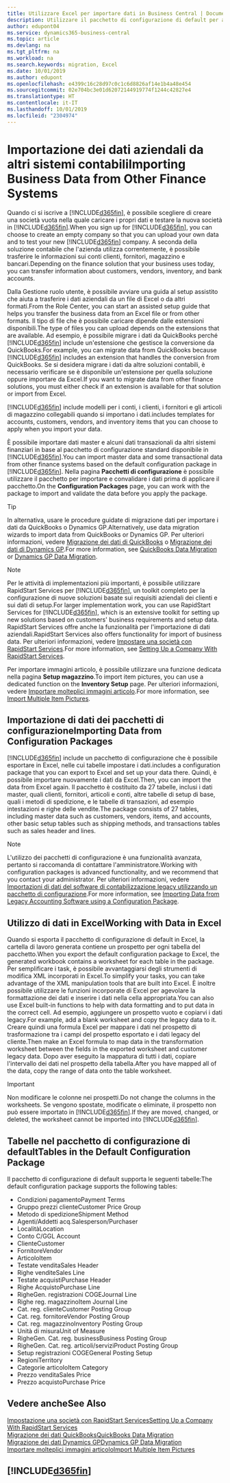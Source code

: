```yaml
---
title: Utilizzare Excel per importare dati in Business Central | Documenti Microsoft
description: Utilizzare il pacchetto di configurazione di default per aggiungere i dati del cliente in Excel e importare nuovamente i dati in Business Central.
author: edupont04
ms.service: dynamics365-business-central
ms.topic: article
ms.devlang: na
ms.tgt_pltfrm: na
ms.workload: na
ms.search.keywords: migration, Excel
ms.date: 10/01/2019
ms.author: edupont
ms.openlocfilehash: e4399c16c28d97c0c1c6d8826af14e1b4a48e454
ms.sourcegitcommit: 02e704bc3e01d62072144919774f1244c42827e4
ms.translationtype: HT
ms.contentlocale: it-IT
ms.lasthandoff: 10/01/2019
ms.locfileid: "2304974"
---
```

# <a name="importing-business-data-from-other-finance-systems"></a><span data-ttu-id="c89f9-103">Importazione dei dati aziendali da altri sistemi contabili</span><span class="sxs-lookup"><span data-stu-id="c89f9-103">Importing Business Data from Other Finance Systems</span></span>
<span data-ttu-id="c89f9-104">Quando ci si iscrive a [!INCLUDE[d365fin](includes/d365fin_md.md)], è possibile scegliere di creare una società vuota nella quale caricare i propri dati e testare la nuova società in [!INCLUDE[d365fin](includes/d365fin_md.md)].</span><span class="sxs-lookup"><span data-stu-id="c89f9-104">When you sign up for [!INCLUDE[d365fin](includes/d365fin_md.md)], you can choose to create an empty company so that you can upload your own data and to test your new [!INCLUDE[d365fin](includes/d365fin_md.md)] company.</span></span> <span data-ttu-id="c89f9-105">A seconda della soluzione contabile che l'azienda utilizza correntemente, è possibile trasferire le informazioni sui conti clienti, fornitori, magazzino e bancari.</span><span class="sxs-lookup"><span data-stu-id="c89f9-105">Depending on the finance solution that your business uses today, you can transfer information about customers, vendors, inventory, and bank accounts.</span></span>  

<span data-ttu-id="c89f9-106">Dalla Gestione ruolo utente, è possibile avviare una guida al setup assistito che aiuta a trasferire i dati aziendali da un file di Excel o da altri formati.</span><span class="sxs-lookup"><span data-stu-id="c89f9-106">From the Role Center, you can start an assisted setup guide that helps you transfer the business data from an Excel file or from other formats.</span></span> <span data-ttu-id="c89f9-107">Il tipo di file che è possibile caricare dipende dalle estensioni disponibili.</span><span class="sxs-lookup"><span data-stu-id="c89f9-107">The type of files you can upload depends on the extensions that are available.</span></span> <span data-ttu-id="c89f9-108">Ad esempio, è possibile migrare i dati da QuickBooks perché [!INCLUDE[d365fin](includes/d365fin_md.md)] include un'estensione che gestisce la conversione da QuickBooks.</span><span class="sxs-lookup"><span data-stu-id="c89f9-108">For example, you can migrate data from QuickBooks because [!INCLUDE[d365fin](includes/d365fin_md.md)] includes an extension that handles the conversion from QuickBooks.</span></span> <span data-ttu-id="c89f9-109">Se si desidera migrare i dati da altre soluzioni contabili, è necessario verificare se è disponibile un'estensione per quella soluzione oppure importare da Excel.</span><span class="sxs-lookup"><span data-stu-id="c89f9-109">If you want to migrate data from other finance solutions, you must either check if an extension is available for that solution or import from Excel.</span></span>  

[!INCLUDE[d365fin](includes/d365fin_md.md)] <span data-ttu-id="c89f9-110">include modelli per i conti, i clienti, i fornitori e gli articoli di magazzino collegabili quando si importano i dati.</span><span class="sxs-lookup"><span data-stu-id="c89f9-110">includes templates for accounts, customers, vendors, and inventory items that you can choose to apply when you import your data.</span></span>

<span data-ttu-id="c89f9-111">È possibile importare dati master e alcuni dati transazionali da altri sistemi finanziari in base al pacchetto di configurazione standard disponibile in [!INCLUDE[d365fin](includes/d365fin_md.md)].</span><span class="sxs-lookup"><span data-stu-id="c89f9-111">You can import master data and some transactional data from other finance systems based on the default configuration package in [!INCLUDE[d365fin](includes/d365fin_md.md)].</span></span> <span data-ttu-id="c89f9-112">Nella pagina **Pacchetti di configurazione** è possibile utilizzare il pacchetto per importare e convalidare i dati prima di applicare il pacchetto.</span><span class="sxs-lookup"><span data-stu-id="c89f9-112">On the **Configuration Packages** page, you can work with the package to import and validate the data before you apply the package.</span></span>  

> [!TIP]  
> <span data-ttu-id="c89f9-113">In alternativa, usare le procedure guidate di migrazione dati per importare i dati da QuickBooks o Dynamics GP.</span><span class="sxs-lookup"><span data-stu-id="c89f9-113">Alternatively, use data migration wizards to import data from QuickBooks or Dynamics GP.</span></span> <span data-ttu-id="c89f9-114">Per ulteriori informazioni, vedere [Migrazione dei dati di QuickBooks](ui-extensions-quickbooks-data-migration.md) o [Migrazione dei dati di Dynamics GP](ui-extensions-dynamicsgp-data-migration.md).</span><span class="sxs-lookup"><span data-stu-id="c89f9-114">For more information, see [QuickBooks Data Migration](ui-extensions-quickbooks-data-migration.md) or [Dynamics GP Data Migration](ui-extensions-dynamicsgp-data-migration.md).</span></span>

> [!NOTE]  
> <span data-ttu-id="c89f9-115">Per le attività di implementazioni più importanti, è possibile utilizzare RapidStart Services per [!INCLUDE[d365fin](includes/d365fin_md.md)], un toolkit completo per la configurazione di nuove soluzioni basate sui requisiti aziendali dei clienti e sui dati di setup.</span><span class="sxs-lookup"><span data-stu-id="c89f9-115">For larger implementation work, you can use RapidStart Services for [!INCLUDE[d365fin](includes/d365fin_md.md)], which is an extensive toolkit for setting up new solutions based on customers' business requirements and setup data.</span></span> <span data-ttu-id="c89f9-116">RapidStart Services offre anche la funzionalità per l'importazione di dati aziendali.</span><span class="sxs-lookup"><span data-stu-id="c89f9-116">RapidStart Services also offers functionality for import of business data.</span></span> <span data-ttu-id="c89f9-117">Per ulteriori informazioni, vedere [Impostare una società con RapidStart Services](admin-set-up-a-company-with-rapidstart.md).</span><span class="sxs-lookup"><span data-stu-id="c89f9-117">For more information, see [Setting Up a Company With RapidStart Services](admin-set-up-a-company-with-rapidstart.md).</span></span>

<span data-ttu-id="c89f9-118">Per importare immagini articolo, è possibile utilizzare una funzione dedicata nella pagina **Setup magazzino**.</span><span class="sxs-lookup"><span data-stu-id="c89f9-118">To import item pictures, you can use a dedicated function on the **Inventory Setup** page.</span></span> <span data-ttu-id="c89f9-119">Per ulteriori informazioni, vedere [Importare molteplici immagini articolo](inventory-how-import-item-pictures.md).</span><span class="sxs-lookup"><span data-stu-id="c89f9-119">For more information, see [Import Multiple Item Pictures](inventory-how-import-item-pictures.md).</span></span>

## <a name="importing-data-from-configuration-packages"></a><span data-ttu-id="c89f9-120">Importazione di dati dei pacchetti di configurazione</span><span class="sxs-lookup"><span data-stu-id="c89f9-120">Importing Data from Configuration Packages</span></span>
[!INCLUDE[d365fin](includes/d365fin_md.md)] <span data-ttu-id="c89f9-121">include un pacchetto di configurazione che è possibile esportare in Excel, nelle cui tabelle impostare i dati.</span><span class="sxs-lookup"><span data-stu-id="c89f9-121">includes a configuration package that you can export to Excel and set up your data there.</span></span> <span data-ttu-id="c89f9-122">Quindi, è possibile importare nuovamente i dati da Excel.</span><span class="sxs-lookup"><span data-stu-id="c89f9-122">Then, you can import the data from Excel again.</span></span> <span data-ttu-id="c89f9-123">Il pacchetto è costituito da 27 tabelle, inclusi i dati master, quali clienti, fornitori, articoli e conti, altre tabelle di setup di base, quali i metodi di spedizione, e le tabelle di transazioni, ad esempio intestazioni e righe delle vendite.</span><span class="sxs-lookup"><span data-stu-id="c89f9-123">The package consists of 27 tables, including master data such as customers, vendors, items, and accounts, other basic setup tables such as shipping methods, and transactions tables such as sales header and lines.</span></span>  

> [!NOTE]  
>   <span data-ttu-id="c89f9-124">L'utilizzo dei pacchetti di configurazione è una funzionalità avanzata, pertanto si raccomanda di contattare l'amministratore.</span><span class="sxs-lookup"><span data-stu-id="c89f9-124">Working with configuration packages is advanced functionality, and we recommend that you contact your administrator.</span></span> <span data-ttu-id="c89f9-125">Per ulteriori informazioni, vedere [Importazioni di dati del software di contabilizzazione legacy utilizzando un pacchetto di configurazione](across-import-data-configuration-packages.md).</span><span class="sxs-lookup"><span data-stu-id="c89f9-125">For more information, see [Importing Data from Legacy Accounting Software using a Configuration Package](across-import-data-configuration-packages.md).</span></span>

## <a name="working-with-data-in-excel"></a><span data-ttu-id="c89f9-126">Utilizzo di dati in Excel</span><span class="sxs-lookup"><span data-stu-id="c89f9-126">Working with Data in Excel</span></span>
<span data-ttu-id="c89f9-127">Quando si esporta il pacchetto di configurazione di default in Excel, la cartella di lavoro generata contiene un prospetto per ogni tabella del pacchetto.</span><span class="sxs-lookup"><span data-stu-id="c89f9-127">When you export the default configuration package to Excel, the generated workbook contains a worksheet for each table in the package.</span></span> <span data-ttu-id="c89f9-128">Per semplificare i task, è possibile avvantaggiarsi degli strumenti di modifica XML incorporati in Excel.</span><span class="sxs-lookup"><span data-stu-id="c89f9-128">To simplify your tasks, you can take advantage of the XML manipulation tools that are built into Excel.</span></span> <span data-ttu-id="c89f9-129">È inoltre possibile utilizzare le funzioni incorporate di Excel per agevolare la formattazione dei dati e inserire i dati nella cella appropriata.</span><span class="sxs-lookup"><span data-stu-id="c89f9-129">You can also use Excel built-in functions to help with data formatting and to put data in the correct cell.</span></span> <span data-ttu-id="c89f9-130">Ad esempio, aggiungere un prospetto vuoto e copiarvi i dati legacy.</span><span class="sxs-lookup"><span data-stu-id="c89f9-130">For example, add a blank worksheet and copy the legacy data to it.</span></span> <span data-ttu-id="c89f9-131">Creare quindi una formula Excel per mappare i dati nel prospetto di trasformazione tra i campi del prospetto esportato e i dati legacy del cliente.</span><span class="sxs-lookup"><span data-stu-id="c89f9-131">Then make an Excel formula to map data in the transformation worksheet between the fields in the exported worksheet and customer legacy data.</span></span> <span data-ttu-id="c89f9-132">Dopo aver eseguito la mappatura di tutti i dati, copiare l'intervallo dei dati nel prospetto della tabella.</span><span class="sxs-lookup"><span data-stu-id="c89f9-132">After you have mapped all of the data, copy the range of data onto the table worksheet.</span></span>  

> [!IMPORTANT]  
>  <span data-ttu-id="c89f9-133">Non modificare le colonne nei prospetti.</span><span class="sxs-lookup"><span data-stu-id="c89f9-133">Do not change the columns in the worksheets.</span></span> <span data-ttu-id="c89f9-134">Se vengono spostate, modificate o eliminate, il prospetto non può essere importato in [!INCLUDE[d365fin](includes/d365fin_md.md)].</span><span class="sxs-lookup"><span data-stu-id="c89f9-134">If they are moved, changed, or deleted, the worksheet cannot be imported into [!INCLUDE[d365fin](includes/d365fin_md.md)].</span></span>

## <a name="tables-in-the-default-configuration-package"></a><span data-ttu-id="c89f9-135">Tabelle nel pacchetto di configurazione di default</span><span class="sxs-lookup"><span data-stu-id="c89f9-135">Tables in the Default Configuration Package</span></span>
<span data-ttu-id="c89f9-136">Il pacchetto di configurazione di default supporta le seguenti tabelle:</span><span class="sxs-lookup"><span data-stu-id="c89f9-136">The default configuration package supports the following tables:</span></span>

-   <span data-ttu-id="c89f9-137">Condizioni pagamento</span><span class="sxs-lookup"><span data-stu-id="c89f9-137">Payment Terms</span></span>
-   <span data-ttu-id="c89f9-138">Gruppo prezzi cliente</span><span class="sxs-lookup"><span data-stu-id="c89f9-138">Customer Price Group</span></span>
-   <span data-ttu-id="c89f9-139">Metodo di spedizione</span><span class="sxs-lookup"><span data-stu-id="c89f9-139">Shipment Method</span></span>
-   <span data-ttu-id="c89f9-140">Agenti/Addetti acq.</span><span class="sxs-lookup"><span data-stu-id="c89f9-140">Salesperson/Purchaser</span></span>
-   <span data-ttu-id="c89f9-141">Località</span><span class="sxs-lookup"><span data-stu-id="c89f9-141">Location</span></span>
-   <span data-ttu-id="c89f9-142">Conto C/G</span><span class="sxs-lookup"><span data-stu-id="c89f9-142">GL Account</span></span>
-   <span data-ttu-id="c89f9-143">Cliente</span><span class="sxs-lookup"><span data-stu-id="c89f9-143">Customer</span></span>
-   <span data-ttu-id="c89f9-144">Fornitore</span><span class="sxs-lookup"><span data-stu-id="c89f9-144">Vendor</span></span>
-   <span data-ttu-id="c89f9-145">Articolo</span><span class="sxs-lookup"><span data-stu-id="c89f9-145">Item</span></span>
-   <span data-ttu-id="c89f9-146">Testate vendita</span><span class="sxs-lookup"><span data-stu-id="c89f9-146">Sales Header</span></span>
-   <span data-ttu-id="c89f9-147">Righe vendite</span><span class="sxs-lookup"><span data-stu-id="c89f9-147">Sales Line</span></span>
-   <span data-ttu-id="c89f9-148">Testate acquisti</span><span class="sxs-lookup"><span data-stu-id="c89f9-148">Purchase Header</span></span>
-   <span data-ttu-id="c89f9-149">Righe Acquisto</span><span class="sxs-lookup"><span data-stu-id="c89f9-149">Purchase Line</span></span>
-   <span data-ttu-id="c89f9-150">Righe</span><span class="sxs-lookup"><span data-stu-id="c89f9-150">Gen.</span></span> <span data-ttu-id="c89f9-151">registrazioni COGE</span><span class="sxs-lookup"><span data-stu-id="c89f9-151">Journal Line</span></span>
-   <span data-ttu-id="c89f9-152">Righe reg. magazzino</span><span class="sxs-lookup"><span data-stu-id="c89f9-152">Item Journal Line</span></span>
-   <span data-ttu-id="c89f9-153">Cat. reg. cliente</span><span class="sxs-lookup"><span data-stu-id="c89f9-153">Customer Posting Group</span></span>
-   <span data-ttu-id="c89f9-154">Cat. reg. fornitore</span><span class="sxs-lookup"><span data-stu-id="c89f9-154">Vendor Posting Group</span></span>
-   <span data-ttu-id="c89f9-155">Cat. reg. magazzino</span><span class="sxs-lookup"><span data-stu-id="c89f9-155">Inventory Posting Group</span></span>
-   <span data-ttu-id="c89f9-156">Unità di misura</span><span class="sxs-lookup"><span data-stu-id="c89f9-156">Unit of Measure</span></span>
-   <span data-ttu-id="c89f9-157">Righe</span><span class="sxs-lookup"><span data-stu-id="c89f9-157">Gen.</span></span> <span data-ttu-id="c89f9-158">Cat. reg. business</span><span class="sxs-lookup"><span data-stu-id="c89f9-158">Business Posting Group</span></span>
-   <span data-ttu-id="c89f9-159">Righe</span><span class="sxs-lookup"><span data-stu-id="c89f9-159">Gen.</span></span> <span data-ttu-id="c89f9-160">Cat. reg. articoli/servizi</span><span class="sxs-lookup"><span data-stu-id="c89f9-160">Product Posting Group</span></span>
-   <span data-ttu-id="c89f9-161">Setup registrazioni COGE</span><span class="sxs-lookup"><span data-stu-id="c89f9-161">General Posting Setup</span></span>
-   <span data-ttu-id="c89f9-162">Regioni</span><span class="sxs-lookup"><span data-stu-id="c89f9-162">Territory</span></span>
-   <span data-ttu-id="c89f9-163">Categorie articolo</span><span class="sxs-lookup"><span data-stu-id="c89f9-163">Item Category</span></span>
-   <span data-ttu-id="c89f9-164">Prezzo vendita</span><span class="sxs-lookup"><span data-stu-id="c89f9-164">Sales Price</span></span>
-   <span data-ttu-id="c89f9-165">Prezzo acquisto</span><span class="sxs-lookup"><span data-stu-id="c89f9-165">Purchase Price</span></span>

## <a name="see-also"></a><span data-ttu-id="c89f9-166">Vedere anche</span><span class="sxs-lookup"><span data-stu-id="c89f9-166">See Also</span></span>
[<span data-ttu-id="c89f9-167">Impostazione una società con RapidStart Services</span><span class="sxs-lookup"><span data-stu-id="c89f9-167">Setting Up a Company With RapidStart Services</span></span>](admin-set-up-a-company-with-rapidstart.md)  
[<span data-ttu-id="c89f9-168">Migrazione dei dati QuickBooks</span><span class="sxs-lookup"><span data-stu-id="c89f9-168">QuickBooks Data Migration</span></span>](ui-extensions-quickbooks-data-migration.md)  
[<span data-ttu-id="c89f9-169">Migrazione dei dati Dynamics GP</span><span class="sxs-lookup"><span data-stu-id="c89f9-169">Dynamics GP Data Migration</span></span>](ui-extensions-dynamicsgp-data-migration.md)  
[<span data-ttu-id="c89f9-170">Importare molteplici immagini articolo</span><span class="sxs-lookup"><span data-stu-id="c89f9-170">Import Multiple Item Pictures</span></span>](inventory-how-import-item-pictures.md)

## [!INCLUDE[d365fin](includes/free_trial_md.md)]  
